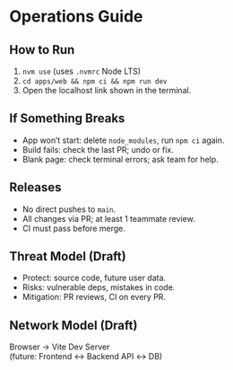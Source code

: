 # Operations Guide

## How to Run
1. `nvm use` (uses `.nvmrc` Node LTS)
2. `cd apps/web && npm ci && npm run dev`
3. Open the localhost link shown in the terminal.

## If Something Breaks
- App won’t start: delete `node_modules`, run `npm ci` again.
- Build fails: check the last PR; undo or fix.
- Blank page: check terminal errors; ask team for help.

## Releases
- No direct pushes to `main`.
- All changes via PR; at least 1 teammate review.
- CI must pass before merge.

## Threat Model (Draft)
- Protect: source code, future user data.
- Risks: vulnerable deps, mistakes in code.
- Mitigation: PR reviews, CI on every PR.

## Network Model (Draft)
Browser → Vite Dev Server  
(future: Frontend ↔ Backend API ↔ DB)
